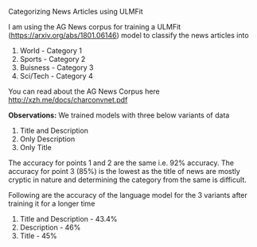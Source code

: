 Categorizing News Articles using ULMFit

I am using the AG News corpus for training a ULMFit (https://arxiv.org/abs/1801.06146) model to classify the news articles into
1. World - Category 1
2. Sports - Category 2
3. Buisness - Category 3
4. Sci/Tech - Category 4

You can read about the AG News Corpus here http://xzh.me/docs/charconvnet.pdf


**Observations:**
We trained models with three below variants of data
1. Title and Description
2. Only Description
3. Only Title
 
The accuracy for points 1 and 2 are the same i.e. 92% accuracy.
The accuracy for point 3 (85%) is the lowest as the title of news are mostly cryptic in nature and determining the category from the same is difficult.

Following are the accuracy of the language model for the 3 variants after training it for a longer time
1. Title and Description - 43.4%
2. Description - 46%
3. Title - 45%

